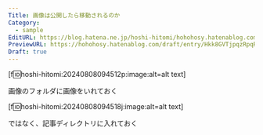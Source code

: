 ```yaml
---
Title: 画像は公開したら移動されるのか
Category:
  - sample
EditURL: https://blog.hatena.ne.jp/hoshi-hitomi/hohohosy.hatenablog.com/atom/entry/6801883189127971577
PreviewURL: https://hohohosy.hatenablog.com/draft/entry/Hkk8GVTjpqzRpqRdjSD8QqZcoH8
Draft: true
---
```




[f:id:hoshi-hitomi:20240808094512p:image:alt=alt text] 



画像のフォルダに画像をいれておく

[f:id:hoshi-hitomi:20240808094518j:image:alt=alt text] 

ではなく、記事ディレクトリに入れておく


